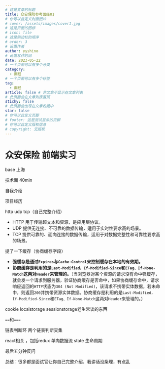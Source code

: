 ```yaml
---
# 这是文章的标题
title: 众安保险参考面经01
# 你可以自定义封面图片
# cover: /assets/images/cover1.jpg
# 这是页面的图标
# icon: file
# 这是侧边栏的顺序
# order: 3
# 设置作者
author: yyshino
# 设置写作时间
date: 2023-05-22
# 一个页面可以有多个分类
category:
  - 面经
# 一个页面可以有多个标签
tag:
  - 面经
article: false # 非文章不显示在文章列表
# 此页面会在文章列表置顶
sticky: false
# 此页面会出现在文章收藏中
star: false
# 你可以自定义页脚
# footer: 这是测试显示的页脚
# 你可以自定义版权信息
# copyright: 无版权
---
```


# 众安保险 前端实习

base 上海

技术面 40min

自我介绍

项目经历

http udp tcp（自己完整介绍）

- HTTP 用于传输超文本和资源，是应用层协议。
- UDP 提供无连接、不可靠的数据传输，适用于实时性要求高的场景。
- TCP 提供可靠的、面向连接的数据传输，适用于对数据完整性和可靠性要求高的场景。

提了一下缓存（协商缓存字段）

- **强缓存是通过`Expires`与`Cache-Control`来控制缓存在本地的有效期。**
- **协商缓存是利用的是`Last-Modified，If-Modified-Since`和`ETag、If-None-Match`这两对`Header`来管理的。**（当浏览器对某个资源的请求没有命中强缓存，就会发一个请求到服务器，验证协商缓存是否命中，如果协商缓存命中，请求响应返回的`HTTP`状态为`304 (Not Modified)`，该请求不携带实体数据，若未命中，则返回`200`并携带资源实体数据。协商缓存是利用的是`Last-Modified，If-Modified-Since`和`ETag、If-None-Match`这两对`Header`来管理的。）

cookie localstorage sessionstorage老生常谈的东西

`==`和`===`

链表判断环 两个链表判断交集

react相关 ，包括redux 单向数据流 state 生命周期

最后五分钟反问

总结：很多都是面试官让你自己完整介绍，我讲话没条理，有点乱





